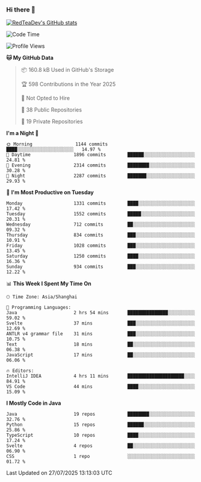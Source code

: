 ### Hi there 👋

<!--
**RedTeaDev/RedTeaDev** is a ✨ _special_ ✨ repository because its `README.md` (this file) appears on your GitHub profile.

Here are some ideas to get you started:

- 🔭 I’m currently working on ...
- 🌱 I’m currently learning ...
- 👯 I’m looking to collaborate on ...
- 🤔 I’m looking for help with ...
- 💬 Ask me about ...
- 📫 How to reach me: ...
- 😄 Pronouns: ...
- ⚡ Fun fact: ...
-->

<!--
[![wakatime](https://wakatime.com/badge/user/6b101ed0-04c0-4490-9283-eb61f2efff96.svg)](https://wakatime.com/@6b101ed0-04c0-4490-9283-eb61f2efff96)
!-->

[![RedTeaDev's GitHub stats](https://github-readme-stats.vercel.app/api?username=RedTeaDev\&include_all_commits=true)](https://github.com/anuraghazra/github-readme-stats)
<!--
[![willianrod's wakatime stats](https://github-readme-stats.vercel.app/api/wakatime?username=RedTeaDev)](https://github.com/anuraghazra/github-readme-stats)
!-->
<!--START_SECTION:waka-->
![Code Time](http://img.shields.io/badge/Code%20Time-3%2C427%20hrs%2014%20mins-blue)

![Profile Views](http://img.shields.io/badge/Profile%20Views-0-blue)

**🐱 My GitHub Data** 

> 📦 160.8 kB Used in GitHub's Storage 
 > 
> 🏆 598 Contributions in the Year 2025
 > 
> 🚫 Not Opted to Hire
 > 
> 📜 38 Public Repositories 
 > 
> 🔑 19 Private Repositories 
 > 
**I'm a Night 🦉** 

```text
🌞 Morning                1144 commits        ████░░░░░░░░░░░░░░░░░░░░░   14.97 % 
🌆 Daytime                1896 commits        ██████░░░░░░░░░░░░░░░░░░░   24.81 % 
🌃 Evening                2314 commits        ████████░░░░░░░░░░░░░░░░░   30.28 % 
🌙 Night                  2287 commits        ███████░░░░░░░░░░░░░░░░░░   29.93 % 
```
📅 **I'm Most Productive on Tuesday** 

```text
Monday                   1331 commits        ████░░░░░░░░░░░░░░░░░░░░░   17.42 % 
Tuesday                  1552 commits        █████░░░░░░░░░░░░░░░░░░░░   20.31 % 
Wednesday                712 commits         ██░░░░░░░░░░░░░░░░░░░░░░░   09.32 % 
Thursday                 834 commits         ███░░░░░░░░░░░░░░░░░░░░░░   10.91 % 
Friday                   1028 commits        ███░░░░░░░░░░░░░░░░░░░░░░   13.45 % 
Saturday                 1250 commits        ████░░░░░░░░░░░░░░░░░░░░░   16.36 % 
Sunday                   934 commits         ███░░░░░░░░░░░░░░░░░░░░░░   12.22 % 
```


📊 **This Week I Spent My Time On** 

```text
🕑︎ Time Zone: Asia/Shanghai

💬 Programming Languages: 
Java                     2 hrs 54 mins       ███████████████░░░░░░░░░░   59.02 % 
Svelte                   37 mins             ███░░░░░░░░░░░░░░░░░░░░░░   12.69 % 
ANTLR v4 grammar file    31 mins             ███░░░░░░░░░░░░░░░░░░░░░░   10.75 % 
Text                     18 mins             ██░░░░░░░░░░░░░░░░░░░░░░░   06.38 % 
JavaScript               17 mins             ██░░░░░░░░░░░░░░░░░░░░░░░   06.06 % 

🔥 Editors: 
IntelliJ IDEA            4 hrs 11 mins       █████████████████████░░░░   84.91 % 
VS Code                  44 mins             ████░░░░░░░░░░░░░░░░░░░░░   15.09 % 
```

**I Mostly Code in Java** 

```text
Java                     19 repos            ████████░░░░░░░░░░░░░░░░░   32.76 % 
Python                   15 repos            ██████░░░░░░░░░░░░░░░░░░░   25.86 % 
TypeScript               10 repos            ████░░░░░░░░░░░░░░░░░░░░░   17.24 % 
Svelte                   4 repos             ██░░░░░░░░░░░░░░░░░░░░░░░   06.90 % 
CSS                      1 repo              ░░░░░░░░░░░░░░░░░░░░░░░░░   01.72 % 
```




 Last Updated on 27/07/2025 13:13:03 UTC
<!--END_SECTION:waka-->


